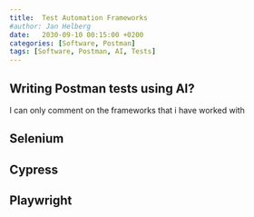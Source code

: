 ```yaml
---
title:  Test Automation Frameworks
#author: Jan Helberg
date:   2030-09-10 00:15:00 +0200
categories: [Software, Postman]
tags: [Software, Postman, AI, Tests]
---
```


## Writing Postman tests using AI?
I can only comment on the frameworks that i have worked with

## Selenium


## Cypress


## Playwright